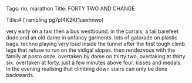 Tags: rio, marathon
Title: FORTY TWO AND CHANGE
  
Title:# ( rambling pg7pt4K2Kf1uexhnwo)  
  
very early on a taxi then a bus westbound. in the corrals, a tall barefeet dude and an old dame in unfancy garments.  lots of gatorade on plastic bags. techno playing very loud inside the tunnel after the first tough climb. legs that refuse to run on the vidigal slopes. then rendezvous with the family at posto onze. overtaken by dame on thirty two, overtaking at thirty six. overtaken at forty. just a few minutes above four. kisses and medals.  
in the evening realising that climbing down stairs can only be done backwards.  
